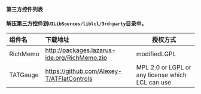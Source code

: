 #### 第三方控件列表

**解压第三方控件到`UILibSources/liblcl/3rd-party`目录中。**  

| 组件名 | 下载地址 | 授权方式 |
| :------ | :------ | ---- | 
| RichMemo | http://packages.lazarus-ide.org/RichMemo.zip | modifiedLGPL |
| TATGauge | https://github.com/Alexey-T/ATFlatControls | MPL 2.0 or LGPL or any license which LCL can use |  
